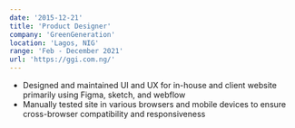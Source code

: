 ```yaml
---
date: '2015-12-21'
title: 'Product Designer'
company: 'GreenGeneration'
location: 'Lagos, NIG'
range: 'Feb - December 2021'
url: 'https://ggi.com.ng/'
---
```


- Designed and maintained UI and UX for in-house and client website primarily using Figma, sketch, and webflow
- Manually tested site in various browsers and mobile devices to ensure cross-browser compatibility and responsiveness
